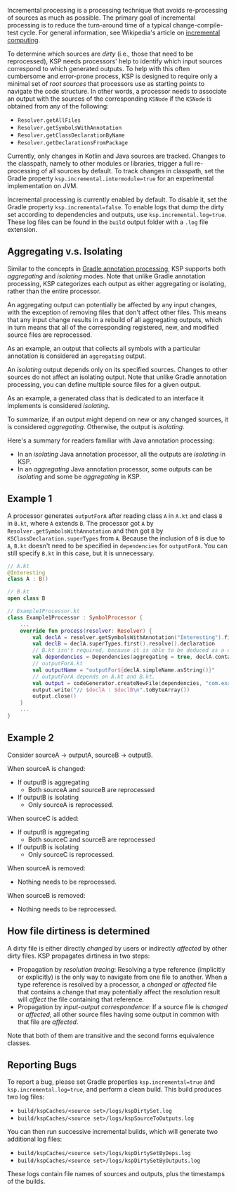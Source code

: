 [//]: # (title: Incremental processing)

Incremental processing is a processing technique that avoids re-processing of sources as much as possible.
The primary goal of incremental processing is to reduce the turn-around time of a typical change-compile-test cycle.
For general information, see Wikipedia's article on [incremental computing](https://en.wikipedia.org/wiki/Incremental_computing).

To determine which sources are _dirty_ (i.e., those that need to be reprocessed), KSP needs
processors' help to identify which input sources correspond to which generated outputs.
To help with this often cumbersome and error-prone process, KSP is designed to require only a minimal
set of *root sources* that processors use as starting points to navigate the code structure. In other
words, a processor needs to associate an output with the sources of the corresponding `KSNode` if the
`KSNode` is obtained from any of the following:
* `Resolver.getAllFiles`
* `Resolver.getSymbolsWithAnnotation`
* `Resolver.getClassDeclarationByName`
* `Resolver.getDeclarationsFromPackage`

Currently, only changes in Kotlin and Java sources are tracked. Changes to the classpath, namely to other modules
or libraries, trigger a full re-processing of all sources by default. To track changes in classpath, set the Gradle property
`ksp.incremental.intermodule=true` for an experimental implementation on JVM.

Incremental processing is currently enabled by default. To disable it, set the Gradle property
`ksp.incremental=false`. To enable logs that dump the dirty set according to dependencies and
outputs, use `ksp.incremental.log=true`. These log files can be found in the `build` output folder with a `.log` file extension.

## Aggregating v.s. Isolating

Similar to the concepts in [Gradle annotation processing](https://docs.gradle.org/current/userguide/java_plugin.html#sec:incremental_annotation_processing),
KSP supports both *aggregating* and *isolating* modes. Note that unlike Gradle annotation processing,
KSP categorizes each output as either aggregating or isolating, rather than the entire processor.


An aggregating output can potentially be affected by any input changes, with the exception of removing files that don't affect
other files. This means that any input change results in a rebuild of all aggregating outputs,
which in turn means that all of the corresponding registered, new, and modified source files are reprocessed.

As an example, an output that collects all symbols with a particular annotation is considered an `aggregating` output.


An *isolating* output depends only on its specified sources. Changes to other sources do not affect an isolating output.
Note that unlike Gradle annotation processing, you can define multiple source files for a given output.

As an example, a generated class that is dedicated to an interface it implements is considered *isolating*.

To summarize, if an output might depend on new or any changed sources, it is considered *aggregating*. Otherwise, the output is *isolating*.

Here's a summary for readers familiar with Java annotation processing:
* In an *isolating* Java annotation processor, all the outputs are *isolating* in KSP.
* In an *aggregating* Java annotation processor, some outputs can be *isolating* and some be
*aggregating* in KSP.

## Example 1
A processor generates `outputForA` after reading class `A` in `A.kt` and class `B` in `B.kt`,
where `A` extends `B`. The processor got `A` by `Resolver.getSymbolsWithAnnotation` and then got
`B` by `KSClassDeclaration.superTypes` from `A`. Because the inclusion of `B` is due to `A`,
`B.kt` doesn't need to be specified in `dependencies` for `outputForA`. You can still specify `B.kt` in this case, but it is unnecessary.

```kotlin
// A.kt
@Interesting
class A : B()

// B.kt
open class B

// Example1Processor.kt
class Example1Processor : SymbolProcessor {
    ...
    override fun process(resolver: Resolver) {
        val declA = resolver.getSymbolsWithAnnotation("Interesting").first() as KSClassDeclaration
        val declB = declA.superTypes.first().resolve().declaration
        // B.kt isn't required, because it is able to be deduced as a dependency by KSP.
        val dependencies = Dependencies(aggregating = true, declA.containingFile!!)
        // outputForA.kt
        val outputName = "outputFor${declA.simpleName.asString()}"
        // outputForA depends on A.kt and B.kt.
        val output = codeGenerator.createNewFile(dependencies, "com.example", outputName, "kt")
        output.write("// $declA : $declB\n".toByteArray())
        output.close()
    }
    ...
}
```

## Example 2
Consider sourceA -> outputA, sourceB -> outputB.

When sourceA is changed:
* If outputB is aggregating
  * Both sourceA and sourceB are reprocessed
* If outputB is isolating
  * Only sourceA is reprocessed.

When sourceC is added:
* If outputB is aggregating
  * Both sourceC and sourceB are reprocessed
* If outputB is isolating
  * Only sourceC is reprocessed.

When sourceA is removed:
* Nothing needs to be reprocessed.

When sourceB is removed:
* Nothing needs to be reprocessed.

## How file dirtiness is determined
A dirty file is either directly *changed* by users or indirectly *affected* by other dirty files. KSP propagates dirtiness in two steps:
* Propagation by *resolution tracing*:
  Resolving a type reference (implicitly or explicitly) is the only way to navigate from one file
  to another. When a type reference is resolved by a processor, a *changed* or *affected* file that
  contains a change that may potentially affect the resolution result will *affect* the file
  containing that reference.
* Propagation by *input-output correspondence*:
  If a source file is *changed* or *affected*, all other source files having some output in common
  with that file are *affected*.

Note that both of them are transitive and the second forms equivalence classes.

## Reporting Bugs
To report a bug, please set Gradle properties `ksp.incremental=true` and `ksp.incremental.log=true`,
and perform a clean build. This build produces two log files:

* `build/kspCaches/<source set>/logs/kspDirtySet.log`
* `build/kspCaches/<source set>/logs/kspSourceToOutputs.log`

You can then run successive incremental builds, which will generate two additional log files:

* `build/kspCaches/<source set>/logs/kspDirtySetByDeps.log`
* `build/kspCaches/<source set>/logs/kspDirtySetByOutputs.log`

These logs contain file names of sources and outputs, plus the timestamps of the builds.
